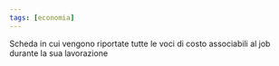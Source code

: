 ```yaml
---
tags: [economia]
---
```


Scheda in cui vengono riportate tutte le voci di costo associabili al job durante la sua lavorazione